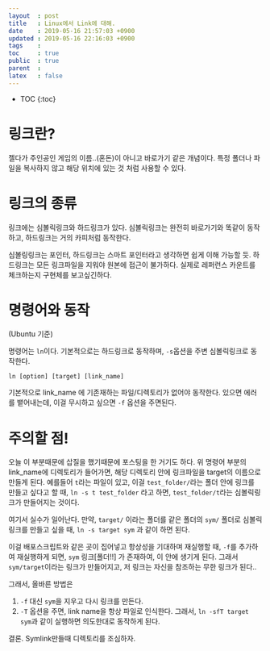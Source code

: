 ```yaml
---
layout  : post
title   : Linux에서 Link에 대해.
date    : 2019-05-16 21:57:03 +0900
updated : 2019-05-16 22:16:03 +0900
tags    : 
toc     : true
public  : true
parent  : 
latex   : false
---
```

* TOC
{:toc}

# 링크란?
젤다가 주인공인 게임의 이름..(혼돈)이 아니고 바로가기 같은 개념이다.
특정 폴더나 파일을 복사하지 않고 해당 위치에 있는 것 처럼 사용할 수 있다.

# 링크의 종류
링크에는 심볼릭링크와 하드링크가 있다.
심볼릭링크는 완전히 바로가기와 똑같이 동작하고, 하드링크는 거의 카피처럼 동작한다.

심볼링링크는 포인터, 하드링크는 스마트 포인터라고 생각하면 쉽게 이해 가능할 듯.
하드링크는 모든 링크파일을 지워야 원본에 접근이 불가하다. 실제로 레퍼런스 카운트를 체크하는지
구현체를 보고싶긴하다.

# 명령어와 동작
(Ubuntu 기준)

명령어는 `ln`이다. 기본적으로는 하드링크로 동작하며, `-s`옵션을 주변 심볼릭링크로 동작한다.

`ln [option] [target] [link_name]`

기본적으로 link_name 에 기존재하는 파일/디렉토리가 없어야 동작한다. 있으면 에러를 뱉어내는데, 이걸 무시하고 싶으면
`-f` 옵션을 주면된다.

# 주의할 점!
오늘 이 부분때문에 삽질을 했기때문에 포스팅을 한 거기도 하다.
위 명령어 부분의 link_name에 디렉토리가 들어가면, 해당 디렉토리 안에 링크파일을 target의 이름으로 만들게 된다.
예를들어 `t`라는 파일이 있고, 이걸 `test_folder/`라는 폴더 안에 링크를 만들고 싶다고 할 때,
`ln -s t test_folder` 라고 하면, `test_folder/t`라는 심볼릭링크가 만들어지는 것이다.

여기서 실수가 일어난다.
만약, `target/` 이라는 폴더를 같은 폴더의 `sym/` 폴더로 심볼릭 링크를 만들고 싶을 때,
`ln -s target sym` 과 같이 하면 된다.

이걸 배포스크립트와 같은 곳이 집어넣고 항상성을 기대하며 재실행할 때, `-f`를 추가하여 재실행하게 되면,
`sym` 링크[폴더!!] 가 존재하여, 이 안에 생기게 된다.
그래서 `sym/target`이라는 링크가 만들어지고, 저 링크는 자신을 참조하는 무한 링크가 된다..

그래서, 올바른 방법은
1. `-f` 대신 `sym`을 지우고 다시 링크를 만든다.
2. `-T` 옵션을 주면, link name을 항상 파일로 인식한다. 그래서, `ln -sfT target sym`과 같이 실행하면 의도한대로 동작하게 된다.

결론. Symlink만들때 디렉토리를 조심하자.
